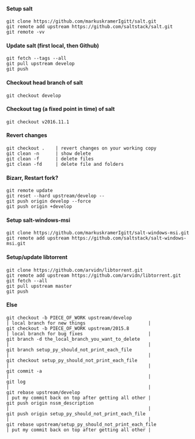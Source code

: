 

#### Setup salt 

    git clone https://github.com/markuskramerIgitt/salt.git
    git remote add upstream https://github.com/saltstack/salt.git
    git remote -vv


#### Update salt (first local, then Github)

    git fetch --tags --all
    git pull upstream develop
    git push

#### Checkout head branch of salt

    git checkout develop

#### Checkout tag (a fixed point in time) of salt

    git checkout v2016.11.1 


#### Revert changes

    git checkout .    | revert changes on your working copy
    git clean -n      | show delete
    git clean -f      | delete files
    git clean -fd     | delete file and folders

#### Bizarr, Restart fork?

    git remote update
    git reset --hard upstream/develop --
    git push origin develop --force
    git push origin +develop


#### Setup salt-windows-msi
    git clone https://github.com/markuskramerIgitt/salt-windows-msi.git
    git remote add upstream https://github.com/saltstack/salt-windows-msi.git


#### Setup/update libtorrent
    git clone https://github.com/arvidn/libtorrent.git
    git remote add upstream https://github.com/arvidn/libtorrent.git
    git fetch --all
    git pull upstream master
    git push


#### Else


    git checkout -b PIECE_OF_WORK upstream/develop                             | local branch for new things                       |
    git checkout -b PIECE_OF_WORK upstream/2015.8                              | local branch for bug fixes                        |
    git branch -d the_local_branch_you_want_to_delete                          |                                                   |
    git branch setup_py_should_not_print_each_file                             |                                                   |
    git checkout setup_py_should_not_print_each_file                           |                                                   |
    git commit -a                                                              |                                                   |
    git log                                                                    |                                                   |
    git rebase upstream/develop                                                | put my commit back on top after getting all other |
    git push origin nssm_description                                           |                                                   |
    git push origin setup_py_should_not_print_each_file                        |                                                   |
    git rebase upstream/setup_py_should_not_print_each_file                    | put my commit back on top after getting all other |




